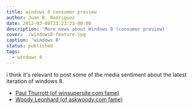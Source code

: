 ```yaml
---
title: windows 8 consumer preview
author: Juan B. Rodriguez
date: 2012-03-08T23:23:23-00:00
description: 'More news about Windows 8 (consumer preview)'
cover: ./windows8-feature.jpg
caption: 'windows 8'
status: published
tags:
  - windows 8
---
```


i think it's relevant to post some of the media sentiment about the latest iteration of windows 8.

- [Paul Thurrott (of winsupersite.com fame)](https://www.winsupersite.com/article/windows8/windows-8-consumer-preview-sense-142496)
- [Woody Leonhard (of askwoody.com fame)](https://www.askwoody.com/2012/windows-veteran-windows-8-consumer-preview/)

